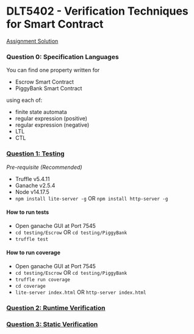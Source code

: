 # DLT5402 - Verification Techniques for Smart Contract

[Assignment Solution](./DLT5402%20Verification%20Techniques%20Assignment.pdf)

### Question 0: Specification Languages

You can find one property written for

- Escrow Smart Contract
- PiggyBank Smart Contract

using each of:

- finite state automata
- regular expression (positive)
- regular expression (negative)
- LTL
- CTL

### [Question 1: Testing](./testing)

_Pre-requisite (Recommended)_

- Truffle v5.4.11
- Ganache v2.5.4
- Node v14.17.5
- `npm install lite-server -g` OR `npm install http-server -g`

#### How to run tests

- Open ganache GUI at Port 7545
- `cd testing/Escrow` OR `cd testing/PiggyBank`
- `truffle test`

#### How to run coverage

- Open ganache GUI at Port 7545
- `cd testing/Escrow` OR `cd testing/PiggyBank`
- `truffle run coverage`
- `cd coverage`
- `lite-server index.html` OR `http-server index.html`

### [Question 2: Runtime Verification](./runtime_verification)

### [Question 3: Static Verification](./static_verification)
